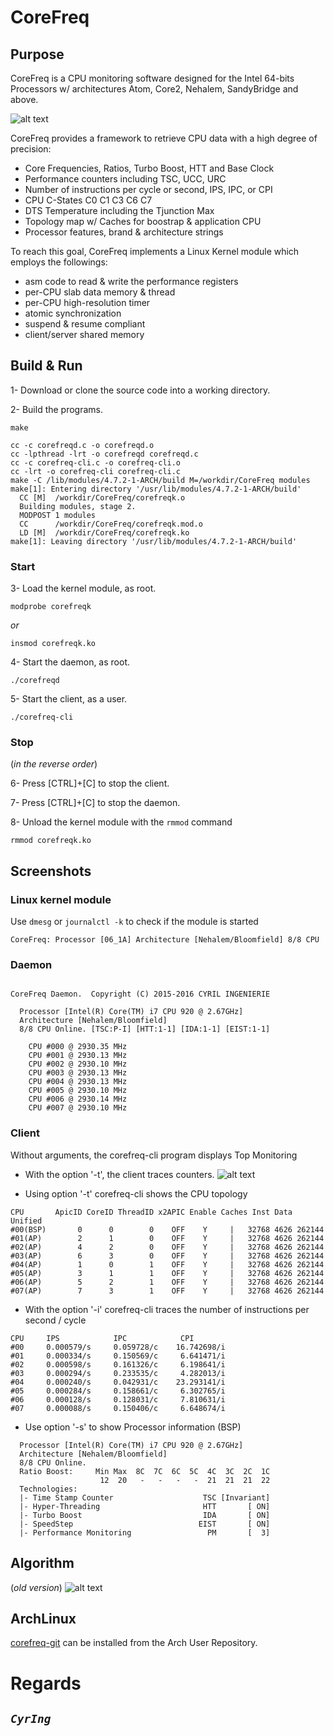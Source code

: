 # CoreFreq
## Purpose
CoreFreq is a CPU monitoring software designed for the Intel 64-bits Processors w/ architectures Atom, Core2, Nehalem, SandyBridge and above.

![alt text](http://blog.cyring.free.fr/images/CoreFreq_Top.gif "CoreFreq Top")

CoreFreq provides a framework to retrieve CPU data with a high degree of precision:

* Core Frequencies, Ratios, Turbo Boost, HTT and Base Clock
* Performance counters including TSC, UCC, URC
* Number of instructions per cycle or second, IPS, IPC, or CPI
* CPU C-States C0 C1 C3 C6 C7
* DTS Temperature including the Tjunction Max
* Topology map w/ Caches for boostrap & application CPU
* Processor features, brand & architecture strings


To reach this goal, CoreFreq implements a Linux Kernel module which employs the followings:

* asm code to read & write the performance registers
* per-CPU slab data memory & thread
* per-CPU high-resolution timer
* atomic synchronization
* suspend & resume compliant
* client/server shared memory


## Build & Run
 1- Download or clone the source code into a working directory.
 
 2- Build the programs.
```
make
```

```
cc -c corefreqd.c -o corefreqd.o
cc -lpthread -lrt -o corefreqd corefreqd.c
cc -c corefreq-cli.c -o corefreq-cli.o
cc -lrt -o corefreq-cli corefreq-cli.c
make -C /lib/modules/4.7.2-1-ARCH/build M=/workdir/CoreFreq modules
make[1]: Entering directory '/usr/lib/modules/4.7.2-1-ARCH/build'
  CC [M]  /workdir/CoreFreq/corefreqk.o
  Building modules, stage 2.
  MODPOST 1 modules
  CC      /workdir/CoreFreq/corefreqk.mod.o
  LD [M]  /workdir/CoreFreq/corefreqk.ko
make[1]: Leaving directory '/usr/lib/modules/4.7.2-1-ARCH/build'
```

### Start

 3- Load the kernel module, as root.
```
modprobe corefreqk
```
 _or_
```
insmod corefreqk.ko
```
 4- Start the daemon, as root.
```
./corefreqd
```
 5- Start the client, as a user.
```
./corefreq-cli
```

### Stop
(_in the reverse order_)

 6- Press [CTRL]+[C] to stop the client.

 7- Press [CTRL]+[C] to stop the daemon.

 8- Unload the kernel module with the ```rmmod``` command
```
rmmod corefreqk.ko
```

## Screenshots
### Linux kernel module
Use ```dmesg``` or ```journalctl -k``` to check if the module is started
```
CoreFreq: Processor [06_1A] Architecture [Nehalem/Bloomfield] 8/8 CPU
```

### Daemon
```

CoreFreq Daemon.  Copyright (C) 2015-2016 CYRIL INGENIERIE

  Processor [Intel(R) Core(TM) i7 CPU 920 @ 2.67GHz]
  Architecture [Nehalem/Bloomfield]
  8/8 CPU Online. [TSC:P-I] [HTT:1-1] [IDA:1-1] [EIST:1-1]

    CPU #000 @ 2930.35 MHz
    CPU #001 @ 2930.13 MHz
    CPU #002 @ 2930.10 MHz
    CPU #003 @ 2930.13 MHz
    CPU #004 @ 2930.13 MHz
    CPU #005 @ 2930.10 MHz
    CPU #006 @ 2930.14 MHz
    CPU #007 @ 2930.10 MHz

```

### Client
Without arguments, the corefreq-cli program displays Top Monitoring

 * With the option '-t', the client traces counters.
![alt text](http://blog.cyring.free.fr/images/CoreFreq.gif "CoreFreq Counters")

 * Using option '-t' corefreq-cli shows the CPU topology
```
CPU       ApicID CoreID ThreadID x2APIC Enable Caches Inst Data Unified
#00(BSP)       0      0        0    OFF    Y     |   32768 4626 262144
#01(AP)        2      1        0    OFF    Y     |   32768 4626 262144
#02(AP)        4      2        0    OFF    Y     |   32768 4626 262144
#03(AP)        6      3        0    OFF    Y     |   32768 4626 262144
#04(AP)        1      0        1    OFF    Y     |   32768 4626 262144
#05(AP)        3      1        1    OFF    Y     |   32768 4626 262144
#06(AP)        5      2        1    OFF    Y     |   32768 4626 262144
#07(AP)        7      3        1    OFF    Y     |   32768 4626 262144
```

 * With the option '-i' corefreq-cli traces the number of instructions per second / cycle
```
CPU     IPS            IPC            CPI
#00     0.000579/s     0.059728/c    16.742698/i
#01     0.000334/s     0.150569/c     6.641471/i
#02     0.000598/s     0.161326/c     6.198641/i
#03     0.000294/s     0.233535/c     4.282013/i
#04     0.000240/s     0.042931/c    23.293141/i
#05     0.000284/s     0.158661/c     6.302765/i
#06     0.000128/s     0.128031/c     7.810631/i
#07     0.000088/s     0.150406/c     6.648674/i
```

 * Use option '-s' to show Processor information (BSP)
```
  Processor [Intel(R) Core(TM) i7 CPU 920 @ 2.67GHz]
  Architecture [Nehalem/Bloomfield]
  8/8 CPU Online.
  Ratio Boost:     Min Max  8C  7C  6C  5C  4C  3C  2C  1C
                    12  20   -   -   -   -  21  21  21  22 
  Technologies:
  |- Time Stamp Counter                    TSC [Invariant]
  |- Hyper-Threading                       HTT       [ ON]
  |- Turbo Boost                           IDA       [ ON]
  |- SpeedStep                            EIST       [ ON]
  |- Performance Monitoring                 PM       [  3]
```

## Algorithm
(_old version_)
![alt text](http://blog.cyring.free.fr/images/CoreFreq-algorithm.png "CoreFreq algorithm")

## ArchLinux
[corefreq-git](https://aur.archlinux.org/packages/corefreq-git) can be installed from the Arch User Repository.

# Regards
_`CyrIng`_
 -------